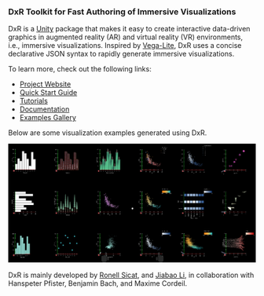 ### DxR Toolkit for Fast Authoring of Immersive Visualizations
DxR is a [Unity](https://unity3d.com/unity) package that makes it easy to create interactive data-driven graphics in augmented reality (AR) and virtual reality (VR) environments, i.e., immersive visualizations. Inspired by [Vega-Lite](https://vega.github.io/vega-lite/), DxR uses a concise declarative JSON syntax to rapidly generate immersive visualizations.

To learn more, check out the following links:

* [Project Website](https://ronellsicat.github.io/DxR) 
* [Quick Start Guide](https://ronellsicat.github.io/DxR/site/tutorials/quickstart.html)
* [Tutorials](https://ronellsicat.github.io/DxR/site/tutorials.html)
* [Documentation](https://ronellsicat.github.io/DxR/site/documentation.html)
* [Examples Gallery](https://ronellsicat.github.io/DxR/site/examples.html)

Below are some visualization examples generated using DxR.

<img src="docs/assets/img/gallery_overview.png">

DxR is mainly developed by [Ronell Sicat](www.ronellsicat.com), and [Jiabao Li](https://www.jiabaoli.org/), in collaboration with Hanspeter Pfister, Benjamin Bach, and Maxime Cordeil.
